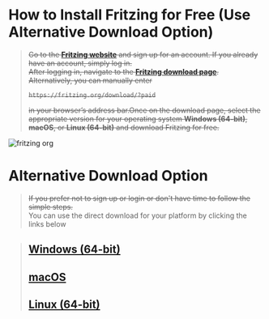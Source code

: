 # How to Install Fritzing for Free (Use Alternative Download Option)
> ~~Go to the **[Fritzing website](https://fritzing.org/)** and sign up for an account. If you already have an account, simply log in.<br />~~
> ~~After logging in, navigate to the **[Fritzing download page](https://fritzing.org/download/?paid)**. Alternatively, you can manually enter~~
>
> ~~`https://fritzing.org/download/?paid`~~
>
> ~~in your browser’s address bar.Once on the download page, select the appropriate version for your operating system **Windows (64-bit)**, **macOS**, or **Linux (64-bit)** and download Fritzing for free.<br />~~


![fritzing org](https://github.com/user-attachments/assets/3e004b71-13b9-46ed-91aa-760ec8839010)

# Alternative Download Option
>~~If you prefer not to sign up or login or don't have time to follow the simple steps.<br />~~
>You can use the direct download for your platform by clicking the links below

>## [Windows (64-bit)](https://github.com/GGgonmei/Fritzing/releases/download/fritzing-1.0.4-win64/fritzing-1.0.4-win64.msi)
>## [macOS](https://github.com/GGgonmei/Fritzing/releases/download/fritzing-1.0.4-macOS/Fritzing-1.0.4-2051.dmg)
>## [Linux (64-bit)](https://github.com/GGgonmei/Fritzing/releases/download/fritzing-1.0.4-Linux64/fritzing-1.0.4-l2051-a8c6ef7c-qt6.AppImage)

